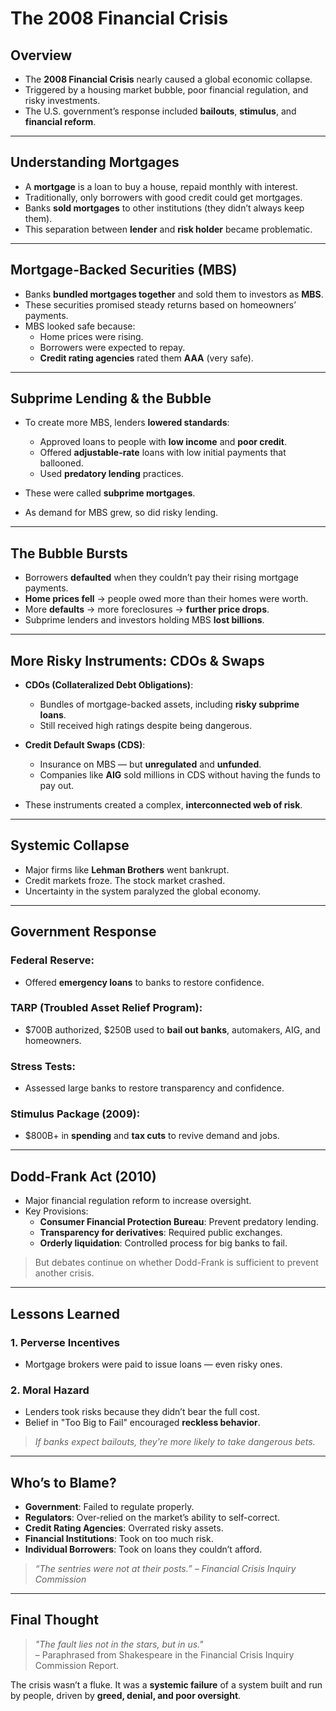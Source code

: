 # The 2008 Financial Crisis

## Overview

- The **2008 Financial Crisis** nearly caused a global economic collapse.
- Triggered by a housing market bubble, poor financial regulation, and risky investments.
- The U.S. government’s response included **bailouts**, **stimulus**, and **financial reform**.

---

## Understanding Mortgages

- A **mortgage** is a loan to buy a house, repaid monthly with interest.
- Traditionally, only borrowers with good credit could get mortgages.
- Banks **sold mortgages** to other institutions (they didn’t always keep them).
- This separation between **lender** and **risk holder** became problematic.

---

## Mortgage-Backed Securities (MBS)

- Banks **bundled mortgages together** and sold them to investors as **MBS**.
- These securities promised steady returns based on homeowners’ payments.
- MBS looked safe because:
  - Home prices were rising.
  - Borrowers were expected to repay.
  - **Credit rating agencies** rated them **AAA** (very safe).

---

## Subprime Lending & the Bubble

- To create more MBS, lenders **lowered standards**:
  - Approved loans to people with **low income** and **poor credit**.
  - Offered **adjustable-rate** loans with low initial payments that ballooned.
  - Used **predatory lending** practices.

- These were called **subprime mortgages**.

- As demand for MBS grew, so did risky lending.

---

## The Bubble Bursts

- Borrowers **defaulted** when they couldn’t pay their rising mortgage payments.
- **Home prices fell** → people owed more than their homes were worth.
- More **defaults** → more foreclosures → **further price drops**.
- Subprime lenders and investors holding MBS **lost billions**.

---

## More Risky Instruments: CDOs & Swaps

- **CDOs (Collateralized Debt Obligations)**:
  - Bundles of mortgage-backed assets, including **risky subprime loans**.
  - Still received high ratings despite being dangerous.

- **Credit Default Swaps (CDS)**:
  - Insurance on MBS — but **unregulated** and **unfunded**.
  - Companies like **AIG** sold millions in CDS without having the funds to pay out.

- These instruments created a complex, **interconnected web of risk**.

---

## Systemic Collapse

- Major firms like **Lehman Brothers** went bankrupt.
- Credit markets froze. The stock market crashed.
- Uncertainty in the system paralyzed the global economy.

---

## Government Response

### Federal Reserve:
- Offered **emergency loans** to banks to restore confidence.

### TARP (Troubled Asset Relief Program):
- \$700B authorized, $250B used to **bail out banks**, automakers, AIG, and homeowners.

### Stress Tests:
- Assessed large banks to restore transparency and confidence.

### Stimulus Package (2009):
- $800B+ in **spending** and **tax cuts** to revive demand and jobs.

---

## Dodd-Frank Act (2010)

- Major financial regulation reform to increase oversight.
- Key Provisions:
  - **Consumer Financial Protection Bureau**: Prevent predatory lending.
  - **Transparency for derivatives**: Required public exchanges.
  - **Orderly liquidation**: Controlled process for big banks to fail.

> But debates continue on whether Dodd-Frank is sufficient to prevent another crisis.

---

## Lessons Learned

### 1. **Perverse Incentives**
- Mortgage brokers were paid to issue loans — even risky ones.

### 2. **Moral Hazard**
- Lenders took risks because they didn’t bear the full cost.
- Belief in "Too Big to Fail" encouraged **reckless behavior**.

> *If banks expect bailouts, they’re more likely to take dangerous bets.*

---

## Who’s to Blame?

- **Government**: Failed to regulate properly.
- **Regulators**: Over-relied on the market’s ability to self-correct.
- **Credit Rating Agencies**: Overrated risky assets.
- **Financial Institutions**: Took on too much risk.
- **Individual Borrowers**: Took on loans they couldn’t afford.

> *“The sentries were not at their posts.” – Financial Crisis Inquiry Commission*

---

## Final Thought

> *"The fault lies not in the stars, but in us."*  
> – Paraphrased from Shakespeare in the Financial Crisis Inquiry Commission Report.

The crisis wasn’t a fluke. It was a **systemic failure** of a system built and run by people, driven by **greed, denial, and poor oversight**.

